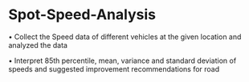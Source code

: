 # Spot-Speed-Analysis
• Collect the Speed data of different vehicles at the given location and analyzed the data 

• Interpret 85th percentile, mean, variance and standard deviation of speeds and suggested improvement recommendations for road
